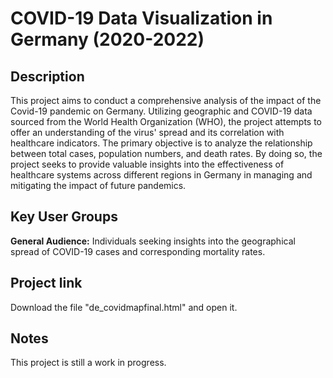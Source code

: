 # COVID-19 Data Visualization in Germany (2020-2022)

## Description
This project aims to conduct a comprehensive analysis of the impact of the Covid-19 pandemic on Germany. Utilizing geographic and COVID-19 data sourced from the World Health Organization (WHO), the project attempts to offer an understanding of the virus' spread and its correlation with healthcare indicators. The primary objective is to analyze the relationship between total cases, population numbers, and death rates. By doing so, the project seeks to provide valuable insights into the effectiveness of healthcare systems across different regions in Germany in managing and mitigating the impact of future pandemics.

## Key User Groups
**General Audience:**
Individuals seeking insights into the geographical spread of COVID-19 cases and corresponding mortality rates.  

## Project link
Download the file "de_covidmapfinal.html" and open it.

## Notes
This project is still a work in progress. 
